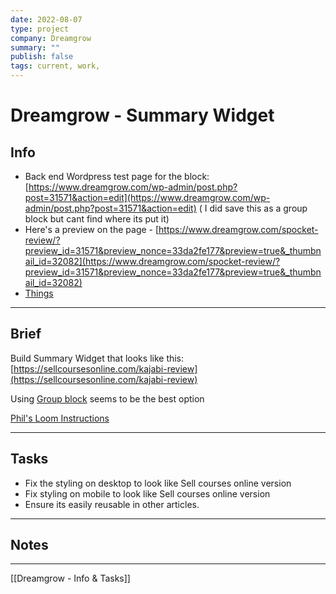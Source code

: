 ```yaml
---
date: 2022-08-07
type: project
company: Dreamgrow
summary: ""
publish: false
tags: current, work,
---
```


# Dreamgrow - Summary Widget

## Info
-   Back end Wordpress test page for the block: [https://www.dreamgrow.com/wp-admin/post.php?post=31571&action=edit](https://www.dreamgrow.com/wp-admin/post.php?post=31571&action=edit) ( I did save this as a group block but cant find where its put it)    
-   Here's a preview on the page - [https://www.dreamgrow.com/spocket-review/?preview_id=31571&preview_nonce=33da2fe177&preview=true&_thumbnail_id=32082](https://www.dreamgrow.com/spocket-review/?preview_id=31571&preview_nonce=33da2fe177&preview=true&_thumbnail_id=32082)
-   [Things](things:///show?id=Kfi518wPQFG2QB86tNKcLc)  


---

## Brief
Build Summary Widget that looks like this: [https://sellcoursesonline.com/kajabi-review](https://sellcoursesonline.com/kajabi-review)  

Using [Group block](https://ostraining.com/blog/wordpress/group-block/) seems to be the best option

  
[Phil's Loom Instructions](https://www.loom.com/share/f000daddc5c54443b2ea2eafbe2336aa)

---

## Tasks
-   Fix the styling on desktop to look like Sell courses online version
-   Fix styling on mobile to look like Sell courses online version
-   Ensure its easily reusable in other articles.

---

## Notes


---
[[Dreamgrow - Info & Tasks]]